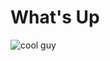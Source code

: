 # <h1> What's Up
![cool guy](https://github.com/user-attachments/assets/b7bfc746-e75c-43e8-b21e-464e0ad17c3a)
